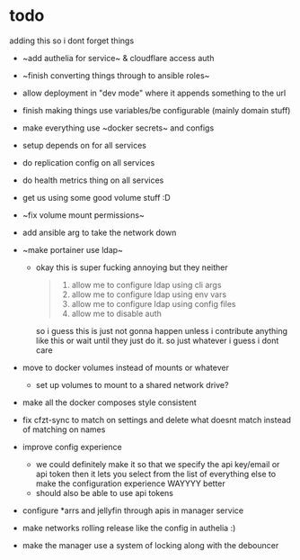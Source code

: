 # todo

adding this so i dont forget things

- ~add authelia for service~ & cloudflare access auth
- ~finish converting things through to ansible roles~
- allow deployment in "dev mode" where it appends something to the url
- finish making things use variables/be configurable (mainly domain stuff)
- make everything use ~docker secrets~ and configs
- setup depends on for all services
- do replication config on all services
- do health metrics thing on all services
- get us using some good volume stuff :D
- ~fix volume mount permissions~
- add ansible arg to take the network down
- ~make portainer use ldap~

  - okay this is super fucking annoying but they neither

    > 1. allow me to configure ldap using cli args
    > 2. allow me to configure ldap using env vars
    > 3. allow me to configure ldap using config files
    > 4. allow me to disable auth

    so i guess this is just not gonna happen unless i contribute anything like
    this or wait until they just do it. so just whatever i guess i dont care

- move to docker volumes instead of mounts or whatever
  - set up volumes to mount to a shared network drive?
- make all the docker composes style consistent
- fix cfzt-sync to match on settings and delete what doesnt match instead of
  matching on names
- improve config experience
  - we could definitely make it so that we specify the api key/email or api
    token then it lets you select from the list of everything else to make the
    configuration experience WAYYYY better
  - should also be able to use api tokens
- configure \*arrs and jellyfin through apis in manager service
- make networks rolling release like the config in authelia :)
- make the manager use a system of locking along with the debouncer
